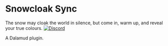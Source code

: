 # Snowcloak Sync
The snow may cloak the world in silence, but come in, warm up, and reveal your true colours.
[![Discord](https://img.shields.io/discord/1408265972720078990?color=5865F2&label=discord&logo=discord&logoColor=white)](https://discord.gg/snowcloak)

A Dalamud plugin.

